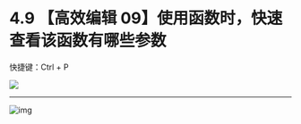 # 4.9 【高效编辑 09】使用函数时，快速查看该函数有哪些参数

快捷键：Ctrl + P

![](http://image.iswbm.com/image-20200829182931219.png)







---

![img](http://image.iswbm.com/20200607174235.png)